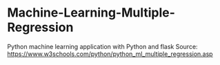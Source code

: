 # Machine-Learning-Multiple-Regression
Python machine learning application with Python and flask
Source: https://www.w3schools.com/python/python_ml_multiple_regression.asp

